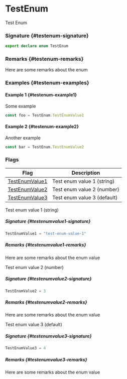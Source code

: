 # TestEnum

Test Enum

### Signature {#testenum-signature}

```typescript
export declare enum TestEnum
```

### Remarks {#testenum-remarks}

Here are some remarks about the enum

### Examples {#testenum-examples}

#### Example 1 {#testenum-example1}

Some example

```typescript
const foo = TestEnum.TestEnumValue1
```

#### Example 2 {#testenum-example2}

Another example

```ts
const bar = TestEnum.TestEnumValue2
```

### Flags


|  Flag | Description |
|  --- | --- |
|  [TestEnumValue1](docs/simple-suite-test/testenum-testenumvalue1-enummember) | Test enum value 1 (string) |
|  [TestEnumValue2](docs/simple-suite-test/testenum-testenumvalue2-enummember) | Test enum value 2 (number) |
|  [TestEnumValue3](docs/simple-suite-test/testenum-testenumvalue3-enummember) | Test enum value 3 (default) |
Test enum value 1 (string)

##### Signature {#testenumvalue1-signature}

```typescript
TestEnumValue1 = "test-enum-value-1"
```

##### Remarks {#testenumvalue1-remarks}

Here are some remarks about the enum value

Test enum value 2 (number)

##### Signature {#testenumvalue2-signature}

```typescript
TestEnumValue2 = 3
```

##### Remarks {#testenumvalue2-remarks}

Here are some remarks about the enum value

Test enum value 3 (default)

##### Signature {#testenumvalue3-signature}

```typescript
TestEnumValue3 = 4
```

##### Remarks {#testenumvalue3-remarks}

Here are some remarks about the enum value

